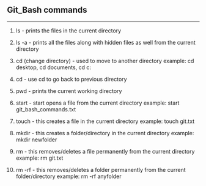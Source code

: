 ## Git_Bash commands
_________________________________________________________________________________________________________________________________________________________

1. ls - prints the files in the current directory

2. ls -a   - prints all the files along with hidden files as well from the current directory

3. cd (change directory) - used to move to another directory
		example: cd desktop, cd documents, cd c: 

4. cd -  use cd to go back to previous directory

5. pwd - prints the current working directory

6. start - start opens a file from the current directory
		example: start git_bash_commands.txt 

7. touch - this creates a file in the current directory
		example: touch git.txt

8. mkdir - this creates a folder/directory in the current directory
		example: mkdir newfolder

9. rm - this removes/deletes a file permanently from the current directory
		example: rm git.txt

10. rm -rf - this removes/deletes a folder permanently from the current folder/directory
		example: rm -rf anyfolder

